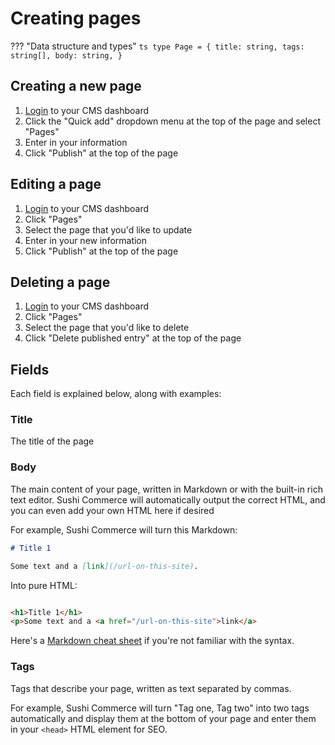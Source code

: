 # Creating pages

??? "Data structure and types"
    ```ts
    type Page = {
      title: string,
      tags: string[],
      body: string,
    }
    ```

## Creating a new page

1. [Login]() to your CMS dashboard
2. Click the "Quick add" dropdown menu at the top of the page and select "Pages"
3. Enter in your information
4. Click "Publish" at the top of the page

## Editing a page

1. [Login]() to your CMS dashboard
2. Click "Pages"
3. Select the page that you'd like to update
4. Enter in your new information
5. Click "Publish" at the top of the page

## Deleting a page

1. [Login]() to your CMS dashboard
2. Click "Pages"
3. Select the page that you'd like to delete
4. Click "Delete published entry" at the top of the page

## Fields

Each field is explained below, along with examples:

### Title

The title of the page

### Body

The main content of your page, written in Markdown or with the built-in rich text editor. Sushi Commerce will automatically output the correct HTML, and you can even add your own HTML here if desired

For example, Sushi Commerce will turn this Markdown:

```md
# Title 1

Some text and a [link](/url-on-this-site).
```

Into pure HTML:

```html

<h1>Title 1</h1>
<p>Some text and a <a href="/url-on-this-site">link</a>
```

Here's a [Markdown cheat sheet](https://guides.github.com/pdfs/markdown-cheatsheet-online.pdf) if you're not familiar with the syntax.

### Tags

Tags that describe your page, written as text separated by commas.

For example, Sushi Commerce will turn "Tag one, Tag two" into two tags automatically and display them at the bottom of your page and enter them in your ```<head>``` HTML element for SEO.